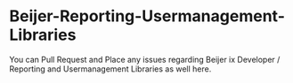 # Beijer-Reporting-Usermanagement-Libraries
You can Pull Request and Place any issues regarding Beijer ix Developer / Reporting and Usermanagement Libraries as well here.
